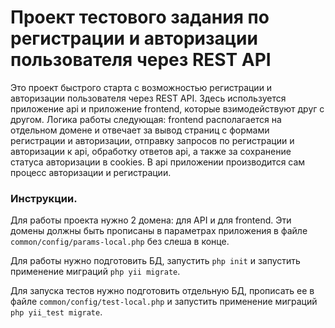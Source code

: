 # Проект тестового задания по регистрации и авторизации пользователя через REST API

Это проект быстрого старта с возможностью регистрации и авторизации пользователя через REST API.
Здесь используется приложение api и приложение frontend, которые взимодействуют друг с другом.
Логика работы следующая: frontend располагается на отдельном домене и отвечает за вывод страниц с формами регистрации и авторизации, отправку запросов по регистрации и авторизации к api, обработку ответов api, а также за сохранение статуса авторизации в cookies. В api приложении производится сам процесс авторизации и регистрации.

### Инструкции.

Для работы проекта нужно 2 домена: для API и для frontend. Эти домены должны быть прописаны в
параметрах приложения в файле `common/config/params-local.php` без слеша в конце.

Для работы нужно подготовить БД, запустить `php init` и запустить применение миграций `php yii migrate`.

Для запуска тестов нужно подготовить отдельную БД, прописать ее в файле `common/config/test-local.php`
и запустить применение миграций `php yii_test migrate`.
